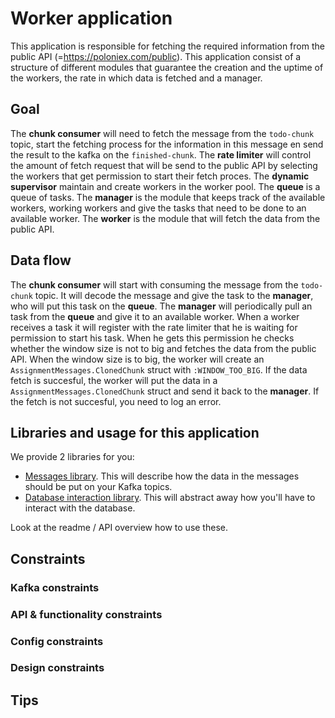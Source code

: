 # Worker application

This application is responsible for fetching the required information from the public API (=https://poloniex.com/public). This application consist of a structure of different modules that guarantee the creation and the uptime of the workers, the rate in which data is fetched and a manager.

## Goal

The __chunk consumer__ will need to fetch the message from the `todo-chunk` topic, start the fetching process for the information in this message en send the result to the kafka on the `finished-chunk`.
The __rate limiter__ will control the amount of fetch request that will be send to the public API by selecting the workers that get permission to start their fetch proces.
The __dynamic supervisor__ maintain and create workers in the worker pool.
The __queue__ is a queue of tasks.
The __manager__ is the module that keeps track of the available workers, working workers and give the tasks that need to be done to an available worker.
The __worker__ is the module that will fetch the data from the public API.

## Data flow

The __chunk consumer__ will start with consuming the message from the `todo-chunk` topic. It will decode the message and give the task to the __manager__, who will put this task on the __queue__. The __manager__ will periodically pull an task from the __queue__ and give it to an available worker. When a worker receives a task it will register with the rate limiter that he is waiting for permission to start his task. When he gets this permission he checks whether the window size is not to big and fetches the data from the public API. When the window size is to big, the worker will create an `AssignmentMessages.ClonedChunk` struct with `:WINDOW_TOO_BIG`. If the data fetch is succesful, the worker will put the data in a `AssignmentMessages.ClonedChunk` struct and send it back to the __manager__. If the fetch is not succesful, you need to log an error. 

## Libraries and usage for this application

We provide 2 libraries for you:

* [Messages library](https://github.com/distributed-applications-2021/assignment-messages). This will describe how the data in the messages should be put on your Kafka topics.
* [Database interaction library](https://github.com/distributed-applications-2021/assignment-database-interaction). This will abstract away how you'll have to interact with the database.

Look at the readme / API overview how to use these.

## Constraints

### Kafka constraints

### API & functionality constraints

### Config constraints

### Design constraints

## Tips
